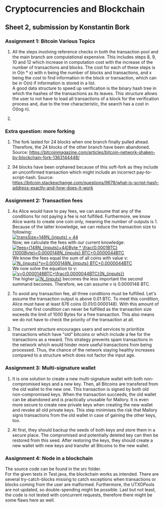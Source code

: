 # Cryptocurrencies and Blockchain
## Sheet 2, submission by Konstantin Bork

### Assignment 1: Bitcoin Various Topics
1. All the steps involving reference checks in both the transaction pool and the main branch are computational expensive.
This includes steps 8, 9, 10 and 12 which increase in computation cost with the increase of the number of transactions
and blocks. The cost for each of these steps is in O(n * x) with n being the number of blocks and transactions, and
x being the cost to find information in the block or transaction, which can be in O(n) if information is stored in a list.  
A good data structure to speed up verification is the binary hash tree in which the hashes of the transactions as its leaves.
This structure allows the user to not have to load all transactions of a block for the verification process and, due to the
tree characteristic, the search has a cost in O(log n).

2.

### Extra question: more forking
1. The fork lasted for 24 blocks when one branch finally pulled ahead. Therefore, the 24 blocks of the other branch have
been abandoned. Source: https://bitcoinmagazine.com/articles/bitcoin-network-shaken-by-blockchain-fork-1363144448/

2. 94 blocks have been orphaned because of this soft-fork as they include an unconfirmed transaction which might include
an incorrect pay-to-script-hash. Source: https://bitcoin.stackexchange.com/questions/9678/what-is-script-hash-address-exactly-and-how-does-it-work

### Assignment 2: Transaction fees
1. As Alice would have to pay fees, we can assume that any of the conditions for not paying a fee is not fulfilled. Furthermore,
we know Alice wants to create one coin only, meaning the number of outputs is 1. Because of the latter knowledge, we can
reduce the transaction size to following:  
<a href="https://www.codecogs.com/eqnedit.php?latex=\inline&space;transSize=148N_{inputs}&space;&plus;&space;44" target="_blank"><img src="https://latex.codecogs.com/gif.latex?\inline&space;transSize=148N_{inputs}&space;&plus;&space;44" title="transSize=148N_{inputs} + 44" /></a>  
Now, we calculate the fees with our current knowledge:  
<a href="https://www.codecogs.com/eqnedit.php?latex=\inline&space;fees=(148N_{inputs}&plus;44)Byte&space;*&space;\frac{0.0001BTC}{1000Byte}=0.0000148N_{inputs}&space;BTC&plus;0.0000044BTC" target="_blank"><img src="https://latex.codecogs.com/gif.latex?\inline&space;fees=(148N_{inputs}&plus;44)Byte&space;*&space;\frac{0.0001BTC}{1000Byte}=0.0000148N_{inputs}&space;BTC&plus;0.0000044BTC" title="fees=(148N_{inputs}+44)Byte * \frac{0.0001BTC}{1000Byte}=0.0000148N_{inputs} BTC+0.0000044BTC" /></a>  
We know the fees equal the sum of all coins with value v:  
<a href="https://www.codecogs.com/eqnedit.php?latex=\inline&space;N_{inputs}*v=0.0000148N_{inputs}&space;BTC&plus;0.0000044BTC" target="_blank"><img src="https://latex.codecogs.com/gif.latex?\inline&space;N_{inputs}*v=0.0000148N_{inputs}&space;BTC&plus;0.0000044BTC" title="N_{inputs}*v=0.0000148N_{inputs} BTC+0.0000044BTC" /></a>  
We now solve the equation to v:  
<a href="https://www.codecogs.com/eqnedit.php?latex=\inline&space;v=0.0000148BTC&plus;\frac{0.0000044BTC}{N_{inputs}}" target="_blank"><img src="https://latex.codecogs.com/gif.latex?\inline&space;v=0.0000148BTC&plus;\frac{0.0000044BTC}{N_{inputs}}" title="v=0.0000148BTC+\frac{0.0000044BTC}{N_{inputs}}" /></a>  
The higher <a href="https://www.codecogs.com/eqnedit.php?latex=\inline&space;N_{inputs}" target="_blank"><img src="https://latex.codecogs.com/gif.latex?\inline&space;N_{inputs}" title="N_{inputs}" /></a>
becomes the less important the second summand becomes. Therefore, we can assume v is 0.0000148 BTC.

2. To avoid any transaction fee, all three conditions must be fulfilled. Let's assume the transaction output is above 0.01 BTC.
To meet this condition, Alice must have at least 676 coins (0.01/0.0000148). With this amount of coins, the first condition
can never be fulfilled as the transaction size exceeds the limit of 1000 Bytes for a free transaction. This also means we
do not have to check the priority of the transaction at all.

3. The current structure encourages users and services to prioritize transactions which have "old" bitcoins or which include
a fee for the transactions as a reward. This strategy prevents spam transactions in the network which would hinder more
useful transactions from being processed. Thus, the chance of the network staying healthy increases compared to a structure
which does not factor the input age.

### Assignment 3: Multi-signature wallet
1. It is one solution to create a new multi-signature wallet with both non-compromised keys and a new key. Then, all Bitcoins
are transfered from the old wallet to the new one. This transaction is signed by both old non-compromised keys. When the
transaction succeeds, the old wallet can be abandoned and is practically unusable for Mallory.
It is even more secure to create new private keys when creating the new wallet and revoke all old private keys. This
step minimises the risk that Mallory signs transactions from the old wallet in case of gaining the other keys, too.

2. At first, they should backup the seeds of both keys and store them in a secure place. The compromised and potentially
deleted key can then be restored from this seed. After restoring the keys, they should create a new wallet with new keys
and transfer all Bitcoins to the new wallet.

### Assignment 4: Node in a blockchain
The source code can be found in the src folder.  
For the given tests in Test.java, the blockchain works as intended. There are several try-catch-blocks missing to catch
exceptions when transactions or blocks coming from the user are malformed. Furthermore, the UTXOPools are not updated,
so double-spending might be possible. Last but not least, the code is not tested with concurrent requests, therefore
there might be some flaws here as well. 
